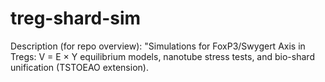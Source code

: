 # treg-shard-sim
Description (for repo overview): "Simulations for FoxP3/Swygert Axis in Tregs: V = E × Y equilibrium models, nanotube stress tests, and bio-shard unification (TSTOEAO extension).
